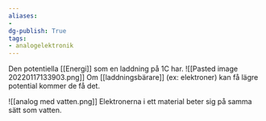 ```yaml
---
aliases: 
- 
dg-publish: True
tags: 
- analogelektronik
---
```

Den potentiella [[Energi]] som en laddning på 1C har. 
![[Pasted image 20220117133903.png]]
Om [[laddningsbärare]] (ex: elektroner) kan få lägre potential kommer de få det.

![[analog med vatten.png]]
Elektronerna i ett material beter sig på samma sätt som vatten.